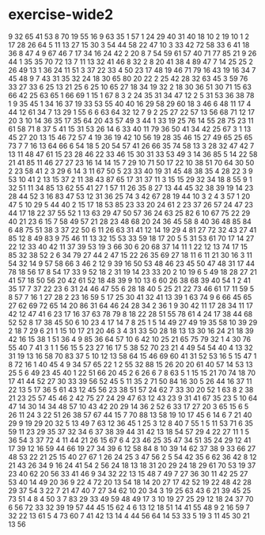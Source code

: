 # exercise-wide2
9
32
65
41
53
8
70
19
55
16
9
63
35
1
57
1
24
29
40
31
40
18
10
2
19
10
1
2
17
28
26
64
5
11
13
27
15
30
3
54
44
58
22
47
10
3
33
42
72
58
33
6
41
18
36
8
47
4
9
67
46
7
17
34
16
24
42
2
20
8
7
54
59
61
57
40
71
77
85
21
9
26
44
1
35
35
70
72
13
7
11
13
32
41
46
8
32
2
8
20
41
38
4
89
47
7
14
25
25
2
26
49
13
1
36
24
11
51
3
37
22
33
4
50
23
17
48
19
46
71
79
16
43
19
16
34
7
45
48
9
7
43
31
35
32
24
18
30
65
80
20
22
2
25
42
28
32
63
45
3
59
76
33
27
33
6
25
13
21
25
6
25
10
65
27
18
34
19
32
2
18
30
36
51
30
71
15
63
66
42
25
63
65
1
66
69
1
15
1
67
8
3
2
24
35
31
34
47
12
2
5
31
53
36
38
78
1
9
35
45
1
34
16
37
19
33
53
55
40
40
16
29
58
29
60
18
3
46
6
48
11
17
4
44
12
61
34
7
13
29
1
55
6
6
63
64
32
12
7
9
2
25
27
22
57
13
56
68
71
12
17
20
3
10
14
36
35
17
35
64
20
43
57
49
3
44
1
33
19
25
76
14
55
28
75
23
11
61
58
71
8
37
5
41
15
31
53
26
14
6
33
40
11
79
36
50
41
34
42
25
67
3
1
13
45
27
20
13
15
46
72
57
4
19
36
19
42
10
56
19
28
35
46
15
27
49
65
25
65
73
7
7
16
13
64
66
6
54
18
5
20
54
57
41
26
66
35
74
58
13
3
28
32
47
42
7
13
11
48
47
61
15
23
28
46
22
33
46
15
30
31
33
53
49
3
14
36
85
5
14
22
58
21
41
85
11
46
27
27
23
16
14
14
15
7
29
10
71
50
17
22
10
38
51
70
64
30
50
2
23
58
41
2
3
29
6
14
3
11
67
50
5
23
33
40
19
31
45
48
38
35
4
28
22
3
9
53
10
41
2
13
15
37
2
11
38
43
87
65
17
31
37
11
3
15
15
29
32
34
18
8
55
9
1
32
51
11
34
85
13
62
55
41
27
1
57
11
26
35
8
27
13
44
45
32
38
39
19
14
23
28
44
52
3
16
83
47
53
12
31
36
25
74
3
42
67
28
19
44
10
3
2
4
3
57
1
20
47
5
10
29
5
44
40
2
15
17
18
53
85
23
33
20
24
61
2
23
37
26
57
24
47
23
44
17
18
22
37
55
52
1
13
63
29
47
50
57
36
24
63
25
82
6
10
67
75
22
29
40
21
23
6
15
7
58
49
57
21
28
23
48
68
20
24
36
45
58
8
40
36
48
85
84
6
48
75
51
38
3
37
22
50
6
11
26
63
31
41
12
14
19
29
4
81
27
72
32
43
27
41
85
12
8
49
83
9
75
46
11
13
32
15
53
33
59
18
17
20
5
5
31
53
61
70
17
14
27
22
12
33
40
42
11
37
39
53
19
3
66
30
6
20
68
37
14
11
1
22
12
13
74
17
15
85
32
38
52
2
6
34
79
27
44
2
47
15
22
26
35
69
27
18
11
6
11
21
30
16
3
11
54
32
14
9
57
58
66
3
46
2
12
9
39
16
50
53
48
46
23
45
50
47
48
31
17
44
78
18
56
17
8
54
17
33
9
52
18
2
31
19
14
23
33
20
2
10
19
6
5
49
18
28
27
21
41
57
18
50
56
20
42
61
52
18
48
39
9
10
13
6
60
26
38
68
39
40
54
1
2
41
35
17
7
37
22
23
6
31
24
46
47
55
6
28
18
40
5
25
21
22
73
46
61
17
11
59
5
8
57
7
16
1
27
28
2
23
16
59
5
17
25
30
41
32
41
13
39
1
63
74
9
6
66
45
65
27
62
69
72
65
14
20
86
31
64
46
24
28
34
2
36
1
9
30
42
11
17
28
34
11
17
42
12
47
41
6
23
17
16
37
63
78
79
8
18
22
28
51
55
78
61
4
24
17
38
44
68
52
52
8
17
38
45
50
6
10
23
4
17
14
7
8
25
1
5
14
49
27
49
19
35
58
10
39
29
2
18
7
29
6
21
1
15
10
17
21
20
46
3
4
31
33
50
28
18
13
13
30
16
24
21
18
39
42
16
15
38
1
51
36
4
9
85
36
64
57
10
6
42
10
25
21
65
75
79
32
1
4
30
76
55
40
7
41
3
1
1
56
15
5
23
27
16
17
5
38
52
70
23
21
4
49
54
54
40
4
13
32
31
19
13
16
58
70
83
37
5
10
12
13
58
64
15
46
69
60
41
31
52
53
16
5
15
47
1
8
72
16
1
40
45
4
9
34
57
65
22
1
2
55
32
88
15
26
20
20
61
40
57
14
53
13
25
5
6
49
23
45
40
1
22
51
66
20
45
2
6
26
6
7
8
63
5
1
15
15
21
70
74
18
70
17
41
44
52
27
30
33
39
56
52
45
5
11
35
2
71
50
84
16
30
5
26
44
16
37
11
22
13
5
17
36
5
61
43
12
45
56
23
38
51
57
24
62
7
33
30
20
52
1
63
8
2
38
21
23
25
57
45
46
2
42
75
27
24
29
47
63
12
43
23
9
31
41
67
35
23
5
10
64
47
14
30
14
34
48
57
10
43
42
20
29
14
36
2
52
6
33
17
27
20
3
65
15
6
5
26
11
24
3
22
51
26
38
57
67
44
15
7
70
88
13
58
19
10
17
45
6
14
6
7
21
40
29
9
19
29
20
32
5
13
49
7
63
12
36
45
1
25
3
12
8
40
7
55
1
5
11
53
71
6
35
59
11
23
29
35
37
32
34
6
37
38
39
44
31
42
13
18
54
57
29
4
22
27
11
1
5
36
54
3
37
72
4
11
44
21
26
15
67
6
4
23
46
25
35
47
34
51
35
24
29
12
41
17
39
12
16
59
44
66
19
27
34
39
6
12
58
84
8
10
39
14
62
37
38
9
33
66
27
48
53
22
21
25
15
40
27
67
1
26
24
25
3
47
56
2
5
54
42
35
6
62
36
42
8
12
21
43
26
34
9
16
24
41
54
2
56
24
18
13
18
31
20
29
24
18
29
61
70
53
19
37
23
40
62
20
56
33
41
46
9
34
32
22
13
15
48
7
49
7
27
36
30
11
42
25
27
53
40
14
49
20
36
9
22
4
72
20
13
54
18
14
20
27
17
42
52
19
22
48
42
28
29
37
54
3
22
7
21
47
40
7
27
34
62
10
20
34
3
19
25
63
43
6
21
39
45
25
73
51
4
8
4
50
3
7
83
29
33
49
59
48
49
17
3
10
19
27
25
29
12
18
24
37
70
6
56
72
33
32
39
19
57
44
45
15
62
4
6
13
12
18
51
14
41
55
48
9
2
16
59
7
32
22
13
61
5
4
73
60
7
41
42
13
14
4
44
56
64
14
53
33
5
19
3
11
45
30
21
13
56

